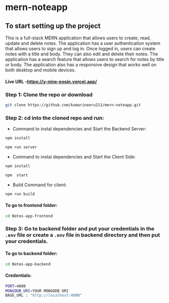 # mern-noteapp

## To start setting up the project
This is a full-stack MERN application that allows users to create, read, update and delete notes. The application has a user authentication system that allows users to sign up and log in. Once logged in, users can create notes with a title and body. They can also edit and delete their notes. The application has a search feature that allows users to search for notes by title or body. The application also has a responsive design that works well on both desktop and mobile devices.

#### Live URL -https://y-nine-eosin.vercel.app/


### Step 1: Clone the repo or download

```bash
git clone https://github.com/kumarineeru211/mern-noteapp.git
```

### Step 2: cd into the cloned repo and run:

* Command to instal dependencies and Start the Backend Server:
```bash
npm install
```
```bash
npm run server
```
* Command to instal dependencies and Start the Client Side:
```bash
npm install
```
```bash
npm  start
```
* Build Command for client:
```bash
npm run build
```
#### To go to frontend folder:
```bash
cd Notes-app-frontend
```

### Step 3: Go to backend folder and put your credentials in the `.env` file or create a `.env` file in backend directory and then put your credentials.

#### To go to backend folder:
```bash
cd Notes-app-backend
```
#### Credentials:
```bash
PORT=4000
MONGODB_URI=YOUR MONGODB URI
BASE_URL : "http://localhost:4000"
```
